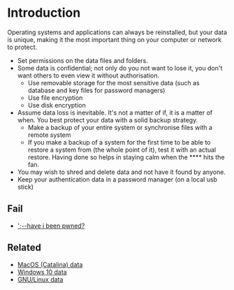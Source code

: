 # Introduction

Operating systems and applications can always be reinstalled, but your data is unique, making it the most important thing on your computer or network to protect.

* Set permissions on the data files and folders.
* Some data is confidential; not only do you not want to lose it, you don't want others to even view it without authorisation.
  * Use removable storage for the most sensitive data (such as database and key files for password managers) 
  * Use file encryption
  * Use disk encryption
* Assume data loss is inevitable. It's not a matter of if, it is a matter of when. You best protect your data with a solid backup strategy.
  * Make a backup of your entire system or synchronise files with a remote system 
  * If you make a backup of a system for the first time to be able to restore a system from (the whole point of it), test it with an actual restore. Having done so helps in staying calm when the **** hits the fan.
* You may wish to shred and delete data and not have it found by anyone.
* Keep your authentication data in a password manager (on a local usb stick)

## Fail

* [';--have i been pwned?](../hibp.md)

## Related

* [MacOS (Catalina) data](macos-mitigations:docs/data/README)
* [Windows 10 data](windows-pc-mitigations:docs/data/README)
* [GNU/Linux data](linux-pc-mitigations:docs/data/README)

